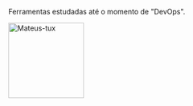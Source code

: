  Ferramentas estudadas até o momento de "DevOps".

   <img align="center" alt="Mateus-tux" height="150" width="150" src="https://cdn.jsdelivr.net/gh/devicons/devicon/icons/linux/linux-original.svg" />
